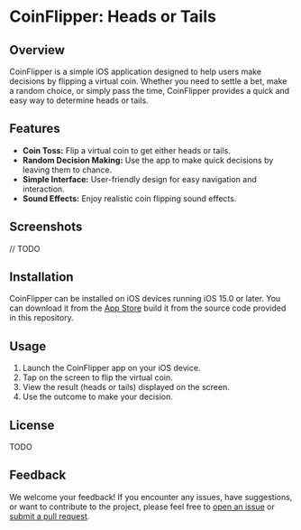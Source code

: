 # CoinFlipper: Heads or Tails

## Overview

CoinFlipper is a simple iOS application designed to help users make decisions by flipping a virtual coin. Whether you need to settle a bet, make a random choice, or simply pass the time, CoinFlipper provides a quick and easy way to determine heads or tails.

## Features

- **Coin Toss:** Flip a virtual coin to get either heads or tails.
- **Random Decision Making:** Use the app to make quick decisions by leaving them to chance.
- **Simple Interface:** User-friendly design for easy navigation and interaction.
- **Sound Effects:** Enjoy realistic coin flipping sound effects.

## Screenshots
// TODO

## Installation

CoinFlipper can be installed on iOS devices running iOS 15.0 or later. You can download it from the [App Store](#) build it from the source code provided in this repository.

## Usage

1. Launch the CoinFlipper app on your iOS device.
2. Tap on the screen to flip the virtual coin.
3. View the result (heads or tails) displayed on the screen.
4. Use the outcome to make your decision.


## License

TODO

## Feedback

We welcome your feedback! If you encounter any issues, have suggestions, or want to contribute to the project, please feel free to [open an issue](../../issues) or [submit a pull request](../../pulls).
